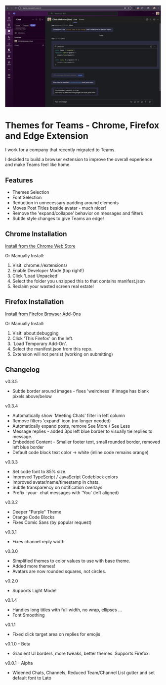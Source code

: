 ![App Preview](App-Preview.png)
  
# Themes for Teams - Chrome, Firefox and Edge Extension

I work for a company that recently migrated to Teams.  

I decided to build a browser extension to improve the overall experience and make Teams feel like home.

## Features

- Themes Selection
- Font Selection
- Reduction in unnecessary padding around elements
- Moves Post Titles beside avatar - much nicer!
- Remove the 'expand/collapse' behavior on messages and filters
- Subtle style changes to give Teams an edge!

## Chrome Installation

[Install from the Chrome Web Store](https://chromewebstore.google.com/detail/themes-for-teams/odimdoddkdpnifojkpgcmcgehlkdjakj)

Or Manually Install:

1. Visit: chrome://extensions/
2. Enable Developer Mode (top right!)
3. Click 'Load Unpacked'
4. Select the folder you unzipped this to that contains manifest.json
5. Reclaim your wasted screen real estate!

## Firefox Installation

[Install from Firefox Browser Add-Ons](https://addons.mozilla.org/en-US/firefox/addon/themes-for-teams/)

Or Manually Install:

1. Visit: about:debugging
2. Click 'This Firefox' on the left.
3. 'Load Temporary Add-On'.
4. Select the manifest.json from this repo.
5. Extension will not persist (working on submitting)

## Changelog

v0.3.5
  - Subtle border around images - fixes 'weirdness' if image has blank pixels above/below

v0.3.4
  - Automatically show 'Meeting Chats' filter in left column
  - Remove filters 'expand' icon (no longer needed)
  - Automatically expand posts, remove See More / See Less
  - Message replies - added 3px left blue border to visually tie replies to message.
  - Embedded Content - Smaller footer text, small rounded border, removed left blue border
  - Default code block text color -> white (inline code remains orange)

v0.3.3
  - Set code font to 85% size.
  - Improved TypeScript / JavaScript Codeblock colors
  - Improved avatar/name/timestamp in chats.
  - Subtle transparency on notification overlays
  - Prefix -your- chat messages with 'You' (left aligned)

v0.3.2
  - Deeper "Purple" Theme
  - Orange Code Blocks
  - Fixes Comic Sans (by popular request)

v0.3.1
  - Fixes channel reply width

v0.3.0 
  - Simplified themes to color values to use with base theme.
  - Added more themes!
  - Avatars are now rounded squares, not circles.

v0.2.0
  - Supports Light Mode!

v0.1.4
  - Handles long titles with full width, no wrap, ellipses ...
  - Font Smoothing

v0.1.1 
  - Fixed click target area on replies for emojis

v0.1.0 - Beta
  - Gradient UI borders, more tweaks, better themes.  Supports Firefox.

v0.0.1 - Alpha
  - Widened Chats, Channels, Reduced Team/Channel List gutter and set default font to Lato


